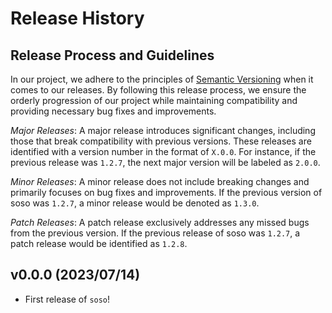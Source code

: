 # Release History

## Release Process and Guidelines

In our project, we adhere to the principles of [Semantic Versioning](http://semver.org/) when it comes to our releases. By following this release process, we ensure the orderly progression of our project while maintaining compatibility and providing necessary bug fixes and improvements.

*Major Releases*: A major release introduces significant changes, including those that break compatibility with previous versions. These releases are identified with a version number in the format of `X.0.0`. For instance, if the previous release was `1.2.7`, the next major version will be labeled as `2.0.0`.

*Minor Releases*: A minor release does not include breaking changes and primarily focuses on bug fixes and improvements. If the previous version of soso was `1.2.7`, a minor release would be denoted as `1.3.0`.

*Patch Releases*: A patch release exclusively addresses any missed bugs from the previous version. If the previous release of soso was `1.2.7`, a patch release would be identified as `1.2.8`.

<!--next-version-placeholder-->

## v0.0.0 (2023/07/14)

- First release of `soso`!